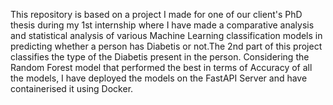 This repository is based on a project I made for one of our client's PhD thesis during my 1st internship where I have made a comparative analysis and statistical analysis of various Machine Learning classification models in predicting whether a person has Diabetis or not.The 2nd part of this project classifies the type of the Diabetis present in the person.
Considering the Random Forest model that performed the best in terms of Accuracy of all the models, I have deployed the models on the FastAPI Server and have containerised it using Docker.
